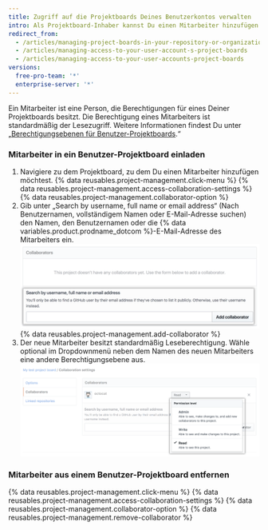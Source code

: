```yaml
---
title: Zugriff auf die Projektboards Deines Benutzerkontos verwalten
intro: Als Projektboard-Inhaber kannst Du einen Mitarbeiter hinzufügen oder entfernen und seine Berechtigungen für das Projektboard anpassen.
redirect_from:
  - /articles/managing-project-boards-in-your-repository-or-organization/
  - /articles/managing-access-to-your-user-account-s-project-boards
  - /articles/managing-access-to-your-user-accounts-project-boards
versions:
  free-pro-team: '*'
  enterprise-server: '*'
---
```


Ein Mitarbeiter ist eine Person, die Berechtigungen für eines Deiner Projektboards besitzt. Die Berechtigung eines Mitarbeiters ist standardmäßig der Lesezugriff. Weitere Informationen findest Du unter „[Berechtigungsebenen für Benutzer-Projektboards](/articles/permission-levels-for-user-owned-project-boards).“

### Mitarbeiter in ein Benutzer-Projektboard einladen

1. Navigiere zu dem Projektboard, zu dem Du einen Mitarbeiter hinzufügen möchtest.
{% data reusables.project-management.click-menu %}
{% data reusables.project-management.access-collaboration-settings %}
{% data reusables.project-management.collaborator-option %}
5. Gib unter „Search by username, full name or email address“ (Nach Benutzernamen, vollständigem Namen oder E-Mail-Adresse suchen) den Namen, den Benutzernamen oder die {% data variables.product.prodname_dotcom %}-E-Mail-Adresse des Mitarbeiters ein. ![Der Bereich „Collaborators“ (Mitarbeiter) mit Octocat-Benutzernamen im Suchfeld](/assets/images/help/projects/org-project-collaborators-find-name.png)
{% data reusables.project-management.add-collaborator %}
7. Der neue Mitarbeiter besitzt standardmäßig Leseberechtigung. Wähle optional im Dropdownmenü neben dem Namen des neuen Mitarbeiters eine andere Berechtigungsebene aus. ![Der Mitarbeiter-Bereich mit ausgewähltem Berechtigungs-Dropdownmenü](/assets/images/help/projects/user-project-collaborators-edit-permissions.png)

### Mitarbeiter aus einem Benutzer-Projektboard entfernen

{% data reusables.project-management.click-menu %}
{% data reusables.project-management.access-collaboration-settings %}
{% data reusables.project-management.collaborator-option %}
{% data reusables.project-management.remove-collaborator %}
